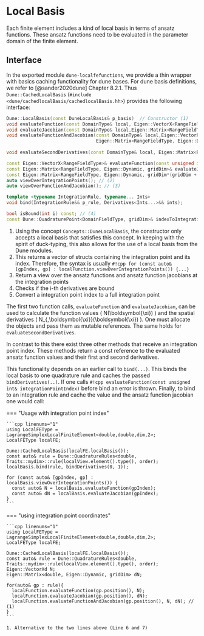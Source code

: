 <!--
SPDX-FileCopyrightText: 2022 The Ikarus Developers mueller@ibb.uni-stuttgart.de
SPDX-License-Identifier: CC-BY-SA-4.0
-->

# Local Basis

Each finite element includes a kind of local basis in terms of ansatz functions. 
These ansatz functions need to be evaluated in the parameter domain of the finite element.

## Interface
In the exported module ```dune-localfefunctions```, we provide  a thin wrapper with basics caching functionality for dune bases.
For dune basis definitions, we refer to [@sander2020dune] Chapter 8.2.1.
Thus ```Dune::CachedLocalBasis``` (`#include <dune/cachedlocalBasis/cachedlocalBasis.hh>`) provides the following interface:
```cpp
Dune::LocalBasis(const DuneLocalBasis& p_basis)  // Constructor (1)
void evaluateFunction(const DomainType& local, Eigen::VectorX<RangeFieldType>& N);
void evaluateJacobian(const DomainType& local,Eigen::Matrix<RangeFieldType, Eigen::Dynamic, gridDim>& dN);
void evaluateFunctionAndJacobian(const DomainType& local,Eigen::VectorX<RangeFieldType>& N,
                                 Eigen::Matrix<RangeFieldType, Eigen::Dynamic, gridDim>& dN);
                                 
void evaluateSecondDerivatives(const DomainType& local, Eigen::Matrix<RangeFieldType, Eigen::Dynamic, gridDim*(gridDim + 1) / 2>& dN);                                 

const Eigen::VectorX<RangeFieldType>& evaluateFunction(const unsigned int& integrationPointIndex);
const Eigen::Matrix<RangeFieldType, Eigen::Dynamic, gridDim>& evaluateJacobian(const unsigned int& integrationPointIndex);
const Eigen::Matrix<RangeFieldType, Eigen::Dynamic, gridDim*(gridDim + 1) / 2>& evaluateSecondDerivatives(const unsigned int& integrationPointIndex);
auto viewOverIntegrationPoints(); // (2)
auto viewOverFunctionAndJacobian(); // (3)

template <typename IntegrationRule, typename... Ints>
void bind(IntegrationRule&& p_rule, Derivatives<Ints...>&& ints);

bool isBound(int i) const; // (4)
const Dune::QuadraturePoint<DomainFieldType, gridDim>& indexToIntegrationPoint(int i) const; // (5)
```

1. Using the concept `Concepts::DuneLocalBasis`,  the constructor only accepts a local basis that satisfies this concept.  In keeping with the spirit of duck-typing, this also allows for the use of a local basis from the Dune modules.
2. This returns a vector of structs containing the integration point and its index. Therefore, the syntax is usually `#!cpp for (const auto& [gpIndex, gp] : localFunction.viewOverIntegrationPoints()) {...}`
3. Return a view over the  ansatz functions and ansatz function jacobians at the integration points
4. Checks if the i-th derivatives are bound
5. Convert a integration point index to a full integration point

The first two function calls, `evaluateFunction`  and `evaluateJacobian`, can be used to calculate the function values 
\( N(\boldsymbol{\xi}) \) and the spatial derivatives \( N_{,\boldsymbol{\xi}}(\boldsymbol{\xi}) \). One must allocate the objects and pass them as mutable references.
The same holds for `evaluateSecondDerivatives`.

In contrast to this there exist three other methods that receive an integration point index. 
These methods return a const reference to the evaluated ansatz function values and their first and second derivatives.

This functionality depends on an earlier call to `bind(...)`. This binds the local basis to one quadrature rule and caches the passed `bindDerivatives(..)`.
If one calls `#!cpp evaluateFunction(const unsigned int& integrationPointIndex)` before bind an error is thrown.
Finally, to bind to an integration rule and cache the value and the ansatz function jacobian one would call:

=== "Usage with integration point index"

    ```cpp linenums="1"
    using LocalFEType = LagrangeSimplexLocalFiniteElement<double,double,dim,2>;
    LocalFEType localFE;
    
    Dune::CachedLocalBasis(localFE.localBasis());
    const auto& rule = Dune::QuadratureRules<double, Traits::mydim>::rule(localView.element().type(), order);
    localBasis.bind(rule, bindDerivatives(0, 1));

    for (const auto& [gpIndex, gp] : localBasis.viewOverIntegrationPoints()) {
      const auto& N = localBasis.evaluateFunction(gpIndex);
      const auto& dN = localBasis.evaluateJacobian(gpIndex);
    }
    ```

=== "using integration point coordinates"

    ```cpp linenums="1"
    using LocalFEType = LagrangeSimplexLocalFiniteElement<double,double,dim,2>;
    LocalFEType localFE;
    
    Dune::CachedLocalBasis(localFE.localBasis());
    const auto& rule = Dune::QuadratureRules<double, Traits::mydim>::rule(localView.element().type(), order);
    Eigen::VectorXd N;
    Eigen::Matrix<double, Eigen::Dynamic, gridDim> dN;

    for(auto& gp : rule){
      localFunction.evaluateFunction(gp.position(), N); 
      localFunction.evaluateJacobian(gp.position(), dN);
      localFunction.evaluateFunctionAndJacobian(gp.position(), N, dN); // (1) 
    }
    ```

    1. Alternative to the two lines above (Line 6 and 7)
